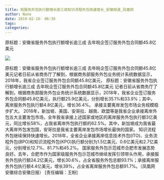 ```yaml
---
title: 皖服务外包执行额增长逾三成知识流程外包快速增长_安徽频道_凤凰网
author: None
date: 2019-02-16- 06:30
tags: 
categories: 
---
```

原标题：安徽省服务外包执行额增长逾三成 去年皖企签订服务外包合同额45.8亿美元
<!-- more -->
                
<img align="center" border="0" src="http://p2.ifengimg.com/a/2016/0810/204c433878d5cf9size1_w16_h16.png" />
                
            
原标题：安徽省服务外包执行额增长逾三成 去年皖企签订服务外包合同额45.8亿美元记者日前从省商务厅了解到，根据商务部服务外包业务统计系统数据显示，2018年，我省企业签订服务外包合同额45.8亿美元，
原标题：安徽省服务外包执行额增长逾三成 去年皖企签订服务外包合同额45.8亿美元
记者日前从省商务厅了解到，根据商务部服务外包业务统计系统数据显示，2018年，我省企业签订服务外包合同额45.8亿美元，执行额25.9亿美元，分别增长35.1%和33.9%；其中，离岸服务外包执行额4.8亿美元，增长36.4%。
承接主要离岸发包市场业务规模稳步扩大。 2018年，新加坡、美国、安哥拉、越南、欧盟等是我省企业承接离岸外包五大主要发包市场，全年我省承接上述国家或地区的离岸服务外包执行额3亿美元，同比增长58%，占我省离岸外包执行额的62.5%。其中，新加坡成为我省最大离岸外包发包国，安哥拉是我省主要离岸发包市场增长最快的国家。
知识流程外包继续保持快速增长。2018年，全省企业承接离岸信息技术外包(ITO)、业务流程外包(BPO)和知识流程外包(KPO)执行额分别为1.5亿美元、0.6亿美元和2.7亿美元，分别增长12.7%、81.7%和45.2%。
国家服务外包示范城市合肥市发展态势良好。去年，合肥市作为国家级服务外包示范城市继续发挥引领带头作用，承接服务外包执行额24.2亿美元，增长30.6%，占全省服务外包总额93.1%；承接离岸服务外包执行额4.4亿美元，增长39%，占全省离岸服务外包总额91.7%。（凤凰网安徽综合安徽日报）
[责任编辑：王盼]
            
